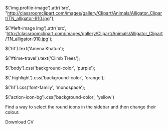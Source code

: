  $('img.profile-image').attr('src', "http://classroomclipart.com/images/gallery/Clipart/Animals/Alligator_Clipart/TN_alligator-910.jpg");

 $('#left-image img').attr('src', 'http://classroomclipart.com/images/gallery/Clipart/Animals/Alligator_Clipart/TN_alligator-910.jpg');

$('h1').text('Amena Khatun');

$('#time-travel').text('Climb Trees');

$('body').css('background-color', 'purple');

$('.highlight').css('background-color', 'orange');

$('h1').css('font-family', 'monospace');

$('action-icon-bg').css('background-color', 'yellow')


Find a way to select the round icons in the sidebar and then change their colour.


<div class="action-container">
  <div class="action-icon-container">
    <a class="action-icon-bg" href="#">
      <p class="action-icon"><i class="icon-download-alt"></i></p>
    </a>
    <p class="action-icon-text">Download CV</p>
  </div>
